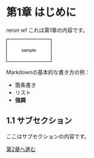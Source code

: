 # 第1章 はじめに

rerun wf
これは第1章の内容です。

![](./imgs/sample.dio.png)

Markdownの基本的な書き方の例：

- 箇条書き
- リスト
- **強調**

## 1.1 サブセクション

ここはサブセクションの内容です。

[第2章へ進む](./chapter2.md)